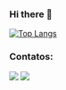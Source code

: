### Hi there 👋

[![Top Langs](https://github-readme-stats.vercel.app/api/top-langs/?username=tarcio0880&layout=compact)](https://github.com/anuraghazra/github-readme-stats)

### Contatos:

<div>
<a href = "mailto:tarciorodrigues0880@gmail.com"><img src="https://img.shields.io/badge/Gmail-D14836?style=for-the-badge&logo=gmail&logoColor=white" target="_blank"></a>
<a href="https://www.linkedin.com/in/tarcio-rodrigues-8187aa227/" target="_blank"><img src="https://img.shields.io/badge/-LinkedIn-%230077B5?style=for-the-badge&logo=linkedin&logoColor=white" target="_blank"></a>   
</div>
